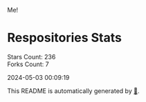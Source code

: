 Me!

# Respositories Stats
Stars Count: 236  
Forks Count: 7

2024-05-03 00:09:19  

This README is automatically generated by [🐰](https://github.com/rnitta/rnitta).
